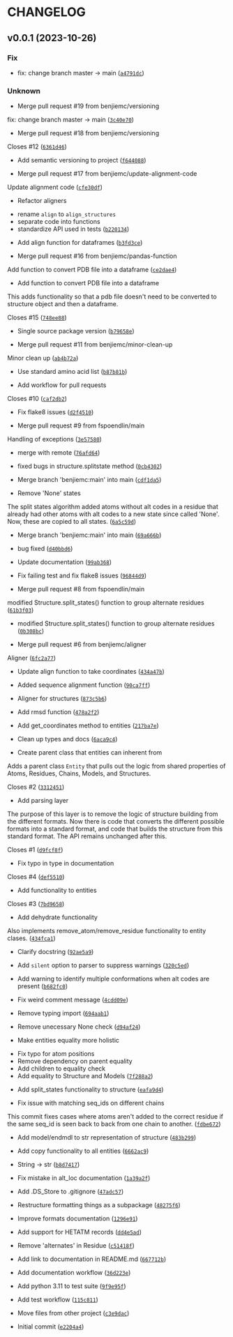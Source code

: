 # CHANGELOG



## v0.0.1 (2023-10-26)

### Fix

* fix: change branch master -&gt; main ([`a4791dc`](https://github.com/benjiemc/PythonPDB/commit/a4791dc59b64ad587f127bfb350d07fa2d478380))

### Unknown

* Merge pull request #19 from benjiemc/versioning

fix: change branch master -&gt; main ([`3c40e70`](https://github.com/benjiemc/PythonPDB/commit/3c40e707676fbe09674dde997ca3e3a9abe6738b))

* Merge pull request #18 from benjiemc/versioning

Closes #12 ([`6361d46`](https://github.com/benjiemc/PythonPDB/commit/6361d46db116cd7d7c049f3fa3851bfd76e9633b))

* Add semantic versioning to project ([`f644088`](https://github.com/benjiemc/PythonPDB/commit/f6440888759b86a04bc6e8f611babcc1a2e090b0))

* Merge pull request #17 from benjiemc/update-alignment-code

Update alignment code ([`cfe30df`](https://github.com/benjiemc/PythonPDB/commit/cfe30dfb5ee985cef2e8a7b97f8923f3ba03f2f4))

* Refactor aligners

- rename `align` to `align_structures`
- separate code into functions
- standardize API used in tests ([`b220134`](https://github.com/benjiemc/PythonPDB/commit/b22013410829bb3498e6d27736a2880b4b7453ce))

* Add align function for dataframes ([`b3fd3ce`](https://github.com/benjiemc/PythonPDB/commit/b3fd3ceda9c0c9b8be209d7ac240bdf919c75808))

* Merge pull request #16 from benjiemc/pandas-function

Add function to convert PDB file into a dataframe ([`ce2dae4`](https://github.com/benjiemc/PythonPDB/commit/ce2dae4116302c7bbeea285424d86a8289448ec5))

* Add function to convert PDB file into a dataframe

This adds functionality so that a pdb file doesn&#39;t need to be converted
to structure object and then a dataframe.

Closes #15 ([`748ee88`](https://github.com/benjiemc/PythonPDB/commit/748ee889620560014baa675b3bc2f118b5c1f4db))

* Single source package version ([`b79658e`](https://github.com/benjiemc/PythonPDB/commit/b79658ed6fedc581742c29c79653cbbbd3559523))

* Merge pull request #11 from benjiemc/minor-clean-up

Minor clean up ([`ab4b72a`](https://github.com/benjiemc/PythonPDB/commit/ab4b72af20f71000b0f04e3e1dca4478f8a70872))

* Use standard amino acid list ([`b87b81b`](https://github.com/benjiemc/PythonPDB/commit/b87b81bec7ddab1fd1320ccc07aea137bbeb1dfb))

* Add workflow for pull requests

Closes #10 ([`caf2db2`](https://github.com/benjiemc/PythonPDB/commit/caf2db2116e2e572165a252e6929eed9771679aa))

* Fix flake8 issues ([`d2f4510`](https://github.com/benjiemc/PythonPDB/commit/d2f451041e8af09d336b5391db3b5fcc5f250a93))

* Merge pull request #9 from fspoendlin/main

Handling of exceptions ([`3e57580`](https://github.com/benjiemc/PythonPDB/commit/3e5758091b2b84f325f802029a5ae1d3a9820d4d))

* merge with remote ([`76afd64`](https://github.com/benjiemc/PythonPDB/commit/76afd640cc811eb6ca967e9c749c1fe071806edf))

* fixed bugs in structure.splitstate method ([`0cb4302`](https://github.com/benjiemc/PythonPDB/commit/0cb4302d5ddc297ce116e2523b5355bdfe35a0a8))

* Merge branch &#39;benjiemc:main&#39; into main ([`cdf1da5`](https://github.com/benjiemc/PythonPDB/commit/cdf1da54b9068cad00d605fba00bfa8b6cdede69))

* Remove &#39;None&#39; states

The split states algorithm added atoms without alt codes in a residue
that already had other atoms with alt codes to a new state since called
&#39;None&#39;. Now, these are copied to all states. ([`6a5c59d`](https://github.com/benjiemc/PythonPDB/commit/6a5c59d3961fe938b2d56dcc038a757e55df5bf2))

* Merge branch &#39;benjiemc:main&#39; into main ([`69a666b`](https://github.com/benjiemc/PythonPDB/commit/69a666b26476ecf53ecd43e1883b97ab79472958))

* bug fixed ([`d40bbd6`](https://github.com/benjiemc/PythonPDB/commit/d40bbd6a9b32fe3664f47d391c2d59645c389450))

* Update documentation ([`99ab368`](https://github.com/benjiemc/PythonPDB/commit/99ab368b913fdda9985d6327e6743d8d38f9891c))

* Fix failing test and fix flake8 issues ([`96844d9`](https://github.com/benjiemc/PythonPDB/commit/96844d98a4b2ac388ba5e1fdf872850138ce2ef9))

* Merge pull request #8 from fspoendlin/main

modified Structure.split_states() function to group alternate residues ([`61b3f03`](https://github.com/benjiemc/PythonPDB/commit/61b3f0340d0be9b03041ba8bc287cde7cb9b8166))

* modified Structure.split_states() function to group alternate residues ([`0b308bc`](https://github.com/benjiemc/PythonPDB/commit/0b308bcf3501bb77d2f28dafcc821ca67bb12645))

* Merge pull request #6 from benjiemc/aligner

Aligner ([`6fc2a77`](https://github.com/benjiemc/PythonPDB/commit/6fc2a77a2fae6d38aa81ec79dbf9eaa46c86fa09))

* Update align function to take coordinates ([`434a47b`](https://github.com/benjiemc/PythonPDB/commit/434a47ba57ba864a29fe8aa655dd5c2160d8c23e))

* Added sequence alignment function ([`90ca7ff`](https://github.com/benjiemc/PythonPDB/commit/90ca7ffe79f973f7d97223d8bb7c87e45d161723))

* Aligner for structures ([`873c5b6`](https://github.com/benjiemc/PythonPDB/commit/873c5b63ae0b095fe28fdcbabb119ae879c30cb2))

* Add rmsd function ([`478a2f2`](https://github.com/benjiemc/PythonPDB/commit/478a2f2a20042f81f9b2781445c437cbf9438212))

* Add get_coordinates method to entities ([`217ba7e`](https://github.com/benjiemc/PythonPDB/commit/217ba7e9dc7bf3288b6af0ffddbc4a44cbef8c84))

* Clean up types and docs ([`6aca9c4`](https://github.com/benjiemc/PythonPDB/commit/6aca9c4a0a53b409166b48db37505972adedefa8))

* Create parent class that entities can inherent from

Adds a parent class `Entity` that pulls out the logic from shared
properties of Atoms, Residues, Chains, Models, and Structures.

Closes #2 ([`3312451`](https://github.com/benjiemc/PythonPDB/commit/331245131754c4b5c666af00194a520fbe3595ac))

* Add parsing layer

The purpose of this layer is to remove the logic of structure building
from the different formats. Now there is code that converts the
different possible formats into a standard format, and code that builds
the structure from this standard format. The API remains unchanged after
this.

Closes #1 ([`d9fcf8f`](https://github.com/benjiemc/PythonPDB/commit/d9fcf8f04a8d97b3d46ec36454f6fd8def415511))

* Fix typo in type in documentation

Closes #4 ([`def5510`](https://github.com/benjiemc/PythonPDB/commit/def551079f3e00ef744598f14db0daac3c000303))

* Add  functionality to entities

Closes #3 ([`7bd9658`](https://github.com/benjiemc/PythonPDB/commit/7bd9658a895379d92665244f1d99a7beb89d6475))

* Add dehydrate functionality

Also implements remove_atom/remove_residue functionality to entity
clases. ([`434fca1`](https://github.com/benjiemc/PythonPDB/commit/434fca135d03df581f559880644ca30586ecb41d))

* Clarify docstring ([`92ae5a9`](https://github.com/benjiemc/PythonPDB/commit/92ae5a9fe287ee6ce8dbf7167a579df8229ecbb5))

* Add `silent` option to parser to suppress warnings ([`320c5ed`](https://github.com/benjiemc/PythonPDB/commit/320c5ed42d124ceb787d091d3f357f2d13d00220))

* Add warning to identify multiple conformations when alt codes are present ([`b682fc0`](https://github.com/benjiemc/PythonPDB/commit/b682fc08400e4cef6fb1efd1438a53e4e3fba79a))

* Fix weird comment message ([`4cdd09e`](https://github.com/benjiemc/PythonPDB/commit/4cdd09e220090e2a52463525105f88477069f50a))

* Remove typing import ([`694aab1`](https://github.com/benjiemc/PythonPDB/commit/694aab1546de470b7107d874c0cc4d161c0dc3c0))

* Remove unecessary None check ([`d94af24`](https://github.com/benjiemc/PythonPDB/commit/d94af24280c179b1d181e3a3df41638b1a912caf))

* Make entities equality more holistic

- Fix typo for atom positions
- Remove dependency on parent equality
- Add children to equality check
- Add equality to Structure and Models ([`7f288a2`](https://github.com/benjiemc/PythonPDB/commit/7f288a230954abbd4d0e639be1784cc88ee9e755))

* Add split_states functionality to structure ([`eafa9d4`](https://github.com/benjiemc/PythonPDB/commit/eafa9d43ce72ac687df632e4741038d565d8d033))

* Fix issue with matching seq_ids on different chains

This commit fixes cases where atoms aren&#39;t added to the correct residue
if the same seq_id is seen back to back from one chain to another. ([`fdbe672`](https://github.com/benjiemc/PythonPDB/commit/fdbe67292e7dff75d36fcc092d6820f74a3ab579))

* Add model/endmdl to str representation of structure ([`483b299`](https://github.com/benjiemc/PythonPDB/commit/483b299336b7255b8d7a21dde219b5b895cc735e))

* Add copy functionality to all entities ([`6662ac9`](https://github.com/benjiemc/PythonPDB/commit/6662ac9281f60f1bfc2d8bb619e13acb5eea5c6d))

* String -&gt; str ([`b8d7417`](https://github.com/benjiemc/PythonPDB/commit/b8d7417d4daf4b1d6098e2fc887fefef8fccac4e))

* Fix mistake in alt_loc documentation ([`1a39a2f`](https://github.com/benjiemc/PythonPDB/commit/1a39a2f607b5d63848eeb78e41a628ab540c508e))

* Add .DS_Store to .gitignore ([`47adc57`](https://github.com/benjiemc/PythonPDB/commit/47adc5739ff5220ec25aa82c924e6d7cfcbfea89))

* Restructure formatting things as a subpackage ([`48275f6`](https://github.com/benjiemc/PythonPDB/commit/48275f658cd44bebcdabbb0ba45ea71d2099fd08))

* Improve formats documentation ([`1296e91`](https://github.com/benjiemc/PythonPDB/commit/1296e91ee38a8974444745aee93c89d246f9d523))

* Add support for HETATM records ([`dd4e5ad`](https://github.com/benjiemc/PythonPDB/commit/dd4e5adeecf7679753c80a12173e2c283b320e17))

* Remove &#39;alternates&#39; in Residue ([`c51418f`](https://github.com/benjiemc/PythonPDB/commit/c51418fdfc9a38b001bc83a34b90aa50b4bd421e))

* Add link to documentation in README.md ([`667712b`](https://github.com/benjiemc/PythonPDB/commit/667712ba2a97984afc1270cd52ead662355e1440))

* Add documentation workflow ([`36d223e`](https://github.com/benjiemc/PythonPDB/commit/36d223e6370b5a5d51f06611c11e70409ac532aa))

* Add python 3.11 to test suite ([`9f9e95f`](https://github.com/benjiemc/PythonPDB/commit/9f9e95f3fbead94763d502809c5514b83c62f1fb))

* Add test workflow ([`115c811`](https://github.com/benjiemc/PythonPDB/commit/115c811d4bd16a1a0bcac6ca9a1ffedc55152ee6))

* Move files from other project ([`c3e9dac`](https://github.com/benjiemc/PythonPDB/commit/c3e9dac3ca89a0d1b1381010211b6a67876e44b2))

* Initial commit ([`e2204a4`](https://github.com/benjiemc/PythonPDB/commit/e2204a49712995d816d5a842b3c57cece57ed71e))
